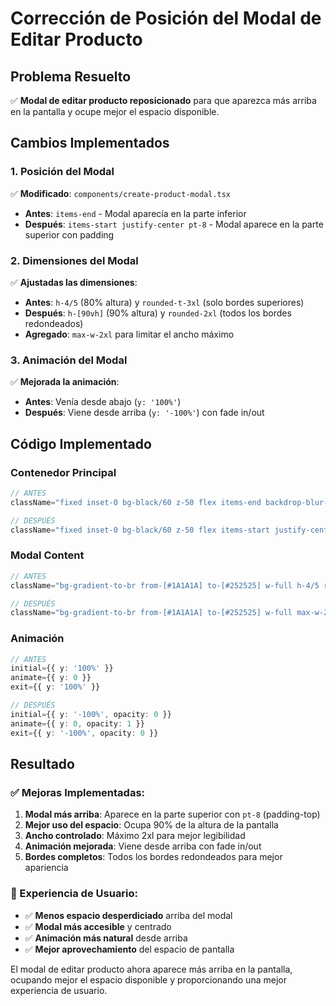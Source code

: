 # Corrección de Posición del Modal de Editar Producto

## Problema Resuelto
✅ **Modal de editar producto reposicionado** para que aparezca más arriba en la pantalla y ocupe mejor el espacio disponible.

## Cambios Implementados

### 1. Posición del Modal
✅ **Modificado**: `components/create-product-modal.tsx`
- **Antes**: `items-end` - Modal aparecía en la parte inferior
- **Después**: `items-start justify-center pt-8` - Modal aparece en la parte superior con padding

### 2. Dimensiones del Modal
✅ **Ajustadas las dimensiones**:
- **Antes**: `h-4/5` (80% altura) y `rounded-t-3xl` (solo bordes superiores)
- **Después**: `h-[90vh]` (90% altura) y `rounded-2xl` (todos los bordes redondeados)
- **Agregado**: `max-w-2xl` para limitar el ancho máximo

### 3. Animación del Modal
✅ **Mejorada la animación**:
- **Antes**: Venía desde abajo (`y: '100%'`)
- **Después**: Viene desde arriba (`y: '-100%'`) con fade in/out

## Código Implementado

### Contenedor Principal
```typescript
// ANTES
className="fixed inset-0 bg-black/60 z-50 flex items-end backdrop-blur-sm"

// DESPUÉS
className="fixed inset-0 bg-black/60 z-50 flex items-start justify-center pt-8 backdrop-blur-sm"
```

### Modal Content
```typescript
// ANTES
className="bg-gradient-to-br from-[#1A1A1A] to-[#252525] w-full h-4/5 rounded-t-3xl p-8 border-t border-[#2A2A2A] overflow-y-auto"

// DESPUÉS
className="bg-gradient-to-br from-[#1A1A1A] to-[#252525] w-full max-w-2xl h-[90vh] rounded-2xl p-8 border border-[#2A2A2A] overflow-y-auto"
```

### Animación
```typescript
// ANTES
initial={{ y: '100%' }}
animate={{ y: 0 }}
exit={{ y: '100%' }}

// DESPUÉS
initial={{ y: '-100%', opacity: 0 }}
animate={{ y: 0, opacity: 1 }}
exit={{ y: '-100%', opacity: 0 }}
```

## Resultado

### ✅ Mejoras Implementadas:
1. **Modal más arriba**: Aparece en la parte superior con `pt-8` (padding-top)
2. **Mejor uso del espacio**: Ocupa 90% de la altura de la pantalla
3. **Ancho controlado**: Máximo 2xl para mejor legibilidad
4. **Animación mejorada**: Viene desde arriba con fade in/out
5. **Bordes completos**: Todos los bordes redondeados para mejor apariencia

### 📱 Experiencia de Usuario:
- ✅ **Menos espacio desperdiciado** arriba del modal
- ✅ **Modal más accesible** y centrado
- ✅ **Animación más natural** desde arriba
- ✅ **Mejor aprovechamiento** del espacio de pantalla

El modal de editar producto ahora aparece más arriba en la pantalla, ocupando mejor el espacio disponible y proporcionando una mejor experiencia de usuario.
